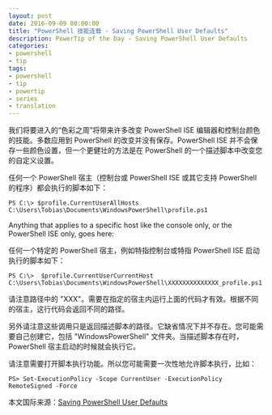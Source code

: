 ```yaml
---
layout: post
date: 2016-09-09 00:00:00
title: "PowerShell 技能连载 - Saving PowerShell User Defaults"
description: PowerTip of the Day - Saving PowerShell User Defaults
categories:
- powershell
- tip
tags:
- powershell
- tip
- powertip
- series
- translation
---
```

我们将要进入的“色彩之周”将带来许多改变 PowerShell ISE 编辑器和控制台颜色的技能。多数应用到 PowerShell 的改变并没有保存。PowerShell ISE 并不会保存一些颜色设置，但一个更健壮的方法是在 PowerShell 的一个描述脚本中改变您的自定义设置。

任何一个 PowerShell 宿主（控制台或 PowerShell ISE 或其它支持 PowerShell 的程序）都会执行的脚本如下：


```shell
PS C:\> $profile.CurrentUserAllHosts
C:\Users\Tobias\Documents\WindowsPowerShell\profile.ps1
```

Anything that applies to a specific host like the console only, or the PowerShell ISE only, goes here:

任何一个特定的 PowerShell 宿主，例如特指控制台或特指 PowerShell ISE 启动执行的脚本如下：

```shell
PS C:\>  $profile.CurrentUserCurrentHost  
C:\Users\Tobias\Documents\WindowsPowerShell\XXXXXXXXXXXXXX_profile.ps1
```

请注意路径中的 "XXX"。需要在指定的宿主内运行上面的代码才有效。根据不同的宿主，这行代码会返回不同的路径。

另外请注意这些调用只是返回描述脚本的路径。它缺省情况下并不存在。您可能需要自己创建它，包括 "WindowsPowerShell" 文件夹。当描述脚本存在时，PowerShell 宿主启动的时候就会执行它。

请注意需要打开脚本执行功能。所以您可能需要一次性地允许脚本执行，比如：

```shell
PS> Set-ExecutionPolicy -Scope CurrentUser -ExecutionPolicy RemoteSigned -Force
```

<!--more-->
本文国际来源：[Saving PowerShell User Defaults](http://community.idera.com/powershell/powertips/b/tips/posts/saving-powershell-user-defaults)
